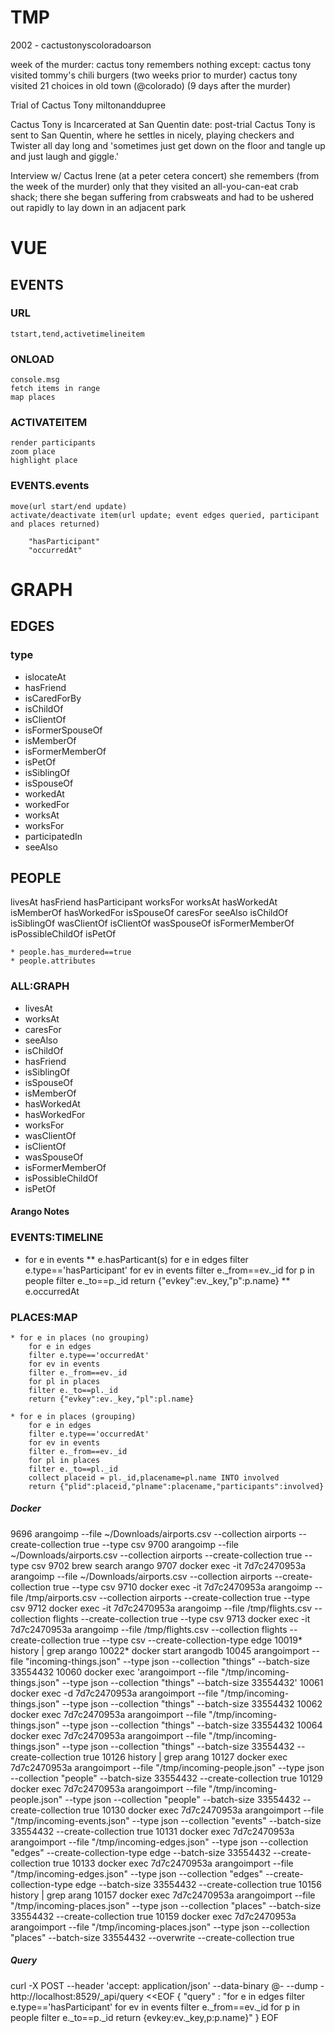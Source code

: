 # TMP

2002 - cactustonyscoloradoarson

week of the murder:
cactus tony remembers nothing
except:
  cactus tony visited tommy's chili burgers (two weeks prior to murder)
  cactus tony visited 21 choices in old town (@colorado) (9 days after the murder)

Trial of Cactus Tony
  miltonanddupree

Cactus Tony is Incarcerated at San Quentin
  date: post-trial
  Cactus Tony is sent to San Quentin, where he settles in nicely, playing checkers and Twister all day long and 'sometimes just get down on the floor and tangle up and just laugh and giggle.'

Interview w/ Cactus Irene (at a peter cetera concert)
  she remembers (from the week of the murder) only that they visited an all-you-can-eat crab shack; there she began suffering from crabsweats and had to be ushered out rapidly to lay down in an adjacent park



# VUE

## EVENTS

### URL
	tstart,tend,activetimelineitem
### ONLOAD
	console.msg
	fetch items in range
	map places
### ACTIVATEITEM
	render participants
	zoom place
	highlight place


### EVENTS.events
	move(url start/end update)
	activate/deactivate item(url update; event edges queried, participant and places returned)

		"hasParticipant"
		"occurredAt"

# GRAPH

## EDGES

### type

* islocateAt
* hasFriend
* isCaredForBy
* isChildOf
* isClientOf
* isFormerSpouseOf
* isMemberOf
* isFormerMemberOf
* isPetOf
* isSiblingOf
* isSpouseOf
* workedAt
* workedFor
* worksAt
* worksFor
* participatedIn
* seeAlso

## PEOPLE

livesAt
hasFriend
hasParticipant
worksFor
worksAt
hasWorkedAt
isMemberOf
hasWorkedFor
isSpouseOf
caresFor
seeAlso
isChildOf
isSiblingOf
wasClientOf
isClientOf
wasSpouseOf
isFormerMemberOf
isPossibleChildOf
isPetOf

	* people.has_murdered==true
	* people.attributes



### ALL:GRAPH
* livesAt
* worksAt
* caresFor
* seeAlso
* isChildOf
* hasFriend
* isSiblingOf
* isSpouseOf
* isMemberOf
* hasWorkedAt
* hasWorkedFor
* worksFor
* wasClientOf
* isClientOf
* wasSpouseOf
* isFormerMemberOf
* isPossibleChildOf
* isPetOf


#### Arango Notes

### EVENTS:TIMELINE

* for e in events
	** e.hasParticant(s)
		for e in edges
		filter e.type=='hasParticipant'
		for ev in events
		filter e._from==ev._id
		for p in people
		filter e._to==p._id
		return {"evkey":ev._key,"p":p.name}
	** e.occurredAt

### PLACES:MAP

	* for e in places (no grouping)
		for e in edges
		filter e.type=='occurredAt'
		for ev in events
		filter e._from==ev._id
		for pl in places
		filter e._to==pl._id
		return {"evkey":ev._key,"pl":pl.name}

	* for e in places (grouping)
		for e in edges
		filter e.type=='occurredAt'
		for ev in events
		filter e._from==ev._id
		for pl in places
		filter e._to==pl._id
		collect placeid = pl._id,placename=pl.name INTO involved
		return {"plid":placeid,"plname":placename,"participants":involved}



##### Docker
9696  arangoimp --file ~/Downloads/airports.csv --collection airports --create-collection true --type csv
 9700  arangoimp --file ~/Downloads/airports.csv --collection airports --create-collection true --type csv
 9702  brew search arango
 9707  docker exec -it 7d7c2470953a arangoimp --file ~/Downloads/airports.csv --collection airports --create-collection true --type csv
 9710  docker exec -it 7d7c2470953a arangoimp --file /tmp/airports.csv --collection airports --create-collection true --type csv
 9712  docker exec -it 7d7c2470953a arangoimp --file /tmp/flights.csv --collection flights --create-collection true --type csv
 9713  docker exec -it 7d7c2470953a arangoimp --file /tmp/flights.csv --collection flights --create-collection true --type csv --create-collection-type edge
10019* history | grep arango
10022* docker start arangodb
10045  arangoimport --file "incoming-things.json" --type json --collection "things" --batch-size 33554432
10060  docker exec 'arangoimport --file "/tmp/incoming-things.json" --type json --collection "things" --batch-size 33554432'
10061  docker exec -d 7d7c2470953a arangoimport --file "/tmp/incoming-things.json" --type json --collection "things" --batch-size 33554432
10062  docker exec 7d7c2470953a arangoimport --file "/tmp/incoming-things.json" --type json --collection "things" --batch-size 33554432
10064  docker exec 7d7c2470953a arangoimport --file "/tmp/incoming-things.json" --type json --collection "things" --batch-size 33554432 --create-collection true
10126  history | grep arang
10127  docker exec 7d7c2470953a arangoimport --file "/tmp/incoming-people.json" --type json --collection "people" --batch-size 33554432 --create-collection true
10129  docker exec 7d7c2470953a arangoimport --file "/tmp/incoming-people.json" --type json --collection "people" --batch-size 33554432 --create-collection true
10130  docker exec 7d7c2470953a arangoimport --file "/tmp/incoming-events.json" --type json --collection "events" --batch-size 33554432 --create-collection true
10131  docker exec 7d7c2470953a arangoimport --file "/tmp/incoming-edges.json" --type json --collection "edges" --create-collection-type edge --batch-size 33554432 --create-collection true
10133  docker exec 7d7c2470953a arangoimport --file "/tmp/incoming-edges.json" --type json --collection "edges" --create-collection-type edge --batch-size 33554432 --create-collection true
10156  history | grep arang
10157  docker exec 7d7c2470953a arangoimport --file "/tmp/incoming-places.json" --type json --collection "places" --batch-size 33554432 --create-collection true
10159  docker exec 7d7c2470953a arangoimport --file "/tmp/incoming-places.json" --type json --collection "places" --batch-size 33554432 --overwrite --create-collection true

##### Query

curl -X POST --header 'accept: application/json' --data-binary @- --dump - http://localhost:8529/_api/query <<EOF
{
  "query" : "for e in edges filter e.type=='hasParticipant' for ev in events filter e._from==ev._id for p in people filter e._to==p._id return {evkey:ev._key,p:p.name}"
}
EOF
